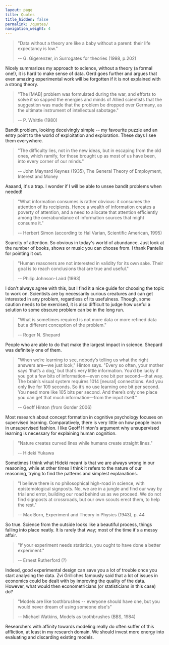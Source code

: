 ```yaml
---
layout: page
title: Quotes
title_hidden: false
permalink: /quotes/
navigation_weight: 4
---
```



<!-- What comes first, experiment or the model? They bot co-evolve...

Karl Popper -->


> "Data without a theory are like a baby without a parent: their life expectancy is low."
> 
> -- G. Gigerenzer, in Surrogates for theories (1998, p.202) 
  
Nicely summarizes my approach to science, without a theory (a formal one!), it is hard to make sense of data. Gerd goes further and argues that even amazing experimental work will be forgotten if it is not explained with a strong theory.


> "The [MAB] problem was formulated during the war, and efforts to solve it so sapped the energies and minds of Allied scientists that the suggestion was made that the problem be dropped over Germany, as the ultimate instrument of
intellectual sabotage."
> 
> -- P. Whittle (1980)  
  
Bandit problem, looking deceivingly simple -- my favourite puzzle and an entry point to the world of exploitation and exploration. These days I see them everywhere.


> "The difficulty lies, not in the new ideas, but in escaping from the old ones, which ramify, for those brought up as most of us have been, into every corner of our minds."
>
> -- John Maynard Keynes (1935), The General Theory of Employment, Interest and Money

Aaaand, it's a trap. I wonder if I will be able to unsee bandit problems when needed!


> "What information consumes is rather obvious: it consumes the attention of its recipients. Hence a wealth of information creates a poverty of attention, and a need to allocate that attention efficiently among the overabundance of information sources that might consume it."
> 
> -- Herbert Simon (according to Hal Varian, Scientific American, 1995)

Scarcity of attention. So obvious in today's world of abundance. Just look at the number of books, shows or music you can choose from. I thank Pantelis for pointing it out.

  
> "Human reasoners are not interested in validity for its own sake. Their goal is to reach conclusions that are true and useful."
> 
> -- Philip Johnson-Laird (1993)

I don't always agree with this, but I find it a nice guide for choosing the topic to work on. Scientists are by necessarily curious creatures and can get interested in any problem, regardless of its usefulness. Though, some caution needs to be exercised, it is also difficult to judge how useful a solution to some obscure problem can be in the long run.


> "What is sometimes required is not more data or more refined data but a different conception of the problem."
> 
> -- Roger N. Shepard

People who are able to do that make the largest impact in science. Shepard was definitely one of them.


> "When we’re learning to see, nobody’s telling us what the
right answers are—we just look," Hinton says. "Every so often,
your mother says ‘that’s a dog,’ but that’s very little
information. You’d be lucky if you got a few bits of information—even
one bit per second—that way. The brain’s visual
system requires 1014 [neural] connections. And you only
live for 109 seconds. So it’s no use learning one bit per second.
You need more like 105 bits per second. And there’s
only one place you can get that much information—from
the input itself."
> 
> -- Geoff Hinton (from Gorder 2006)
  
Most research about concept formation in cognitive psychology focuses on supervised learning. Comparatively, there is very little on how people learn in unsupervised fashion. I like Geoff Hinton's argument why unsupervised learning is necessary for explaining human cognition.


> "Nature creates curved lines while humans create straight lines."
> 
> -- Hideki Yukawa

Sometimes I think what Hideki meant is that we are always wrong in our reasoning, while at other times I think it refers to the nature of our reasoning, trying to find the patterns and simplest explanations.


> "I believe there is no philosophical high-road in science, with epistemological signposts. No, we are in a jungle and find our way by trial and error, building our road behind us as we proceed. We do not find signposts at crossroads, but our own scouts erect them, to help the rest."
> 
> -- Max Born, Experiment and Theory in Physics (1943), p. 44

So true. Science from the outside looks like a beautiful process, things falling into place neatly. It is rarely that way; most of the time it's a messy affair.


> "If your experiment needs statistics, you ought to have done a better experiment."
> 
> -- Ernest Rutherford (?)

Indeed, good experimental design can save you a lot of trouble once you start analysing the data. Zvi Grilliches famously said that a lot of issues in economics could be dealt with by improving the quality of the data. However, what would then econometricians (or statisticians in this case) do?


> "Models are like toothbrushes -- everyone should have one, but you would never dream of using someone else's"
> 
> -- Michael Watkins, Models as toothbrushes (BBS, 1984)

Researchers with affinity towards modeling really do often suffer of this affliction, at least in my research domain. We should invest more energy into evaluating and discarding existing models.
